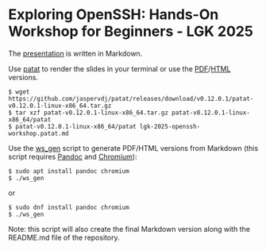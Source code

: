 # Exploring OpenSSH: Hands-On Workshop for Beginners - LGK 2025

The [presentation](https://github.com/wllm-rbnt/lgk-2025-openssh-workshop/blob/main/lgk-2025-openssh-workshop.patat.md) is written in Markdown.

Use [patat](https://github.com/jaspervdj/patat) to render the slides in your terminal or use the [PDF](https://github.com/wllm-rbnt/lgk-2025-openssh-workshop/blob/main/lgk-2025-openssh-workshop.pdf)/[HTML](https://github.com/wllm-rbnt/lgk-2025-openssh-workshop/blob/main/lgk-2025-openssh-workshop.html) versions.

    $ wget https://github.com/jaspervdj/patat/releases/download/v0.12.0.1/patat-v0.12.0.1-linux-x86_64.tar.gz
    $ tar xzf patat-v0.12.0.1-linux-x86_64.tar.gz patat-v0.12.0.1-linux-x86_64/patat
    $ patat-v0.12.0.1-linux-x86_64/patat lgk-2025-openssh-workshop.patat.md

Use the [ws_gen](https://github.com/wllm-rbnt/lgk-2025-openssh-workshop/blob/main/ws_gen) script to generate PDF/HTML versions from Markdown (this script requires [Pandoc](https://pandoc.org/) and [Chromium](https://www.chromium.org/Home/)):

    $ sudo apt install pandoc chromium
    $ ./ws_gen

or

    $ sudo dnf install pandoc chromium
    $ ./ws_gen

Note: this script will also create the final Markdown version along with the
README.md file of the repository.
